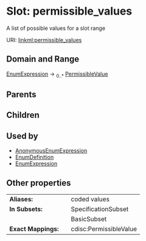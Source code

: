 
# Slot: permissible_values

A list of possible values for a slot range

URI: [linkml:permissible_values](https://w3id.org/linkml/permissible_values)


## Domain and Range

[EnumExpression](EnumExpression.md) &#8594;  <sub>0..\*</sub> [PermissibleValue](PermissibleValue.md)

## Parents


## Children


## Used by

 * [AnonymousEnumExpression](AnonymousEnumExpression.md)
 * [EnumDefinition](EnumDefinition.md)
 * [EnumExpression](EnumExpression.md)

## Other properties

|  |  |  |
| --- | --- | --- |
| **Aliases:** | | coded values |
| **In Subsets:** | | SpecificationSubset |
|  | | BasicSubset |
| **Exact Mappings:** | | cdisc:PermissibleValue |

